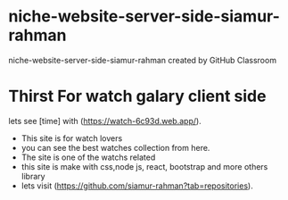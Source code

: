 # niche-website-server-side-siamur-rahman
niche-website-server-side-siamur-rahman created by GitHub Classroom


# Thirst For watch galary client side

lets see   [time] with (https://watch-6c93d.web.app/).

* This site is for watch lovers
* you can see the best watches collection from here.
* The site is one of the watchs related
* this site is make with css,node js, react, bootstrap and more others library
* lets visit (https://github.com/siamur-rahman?tab=repositories).
